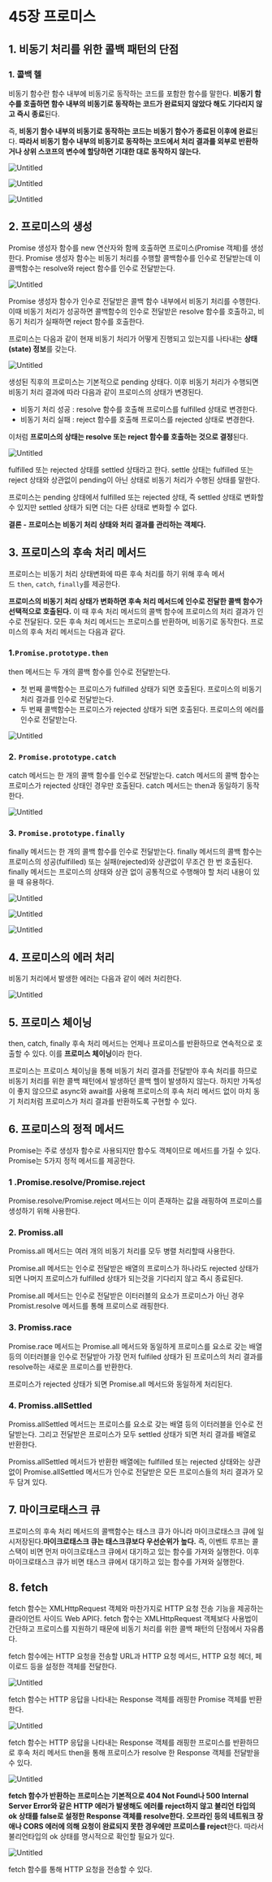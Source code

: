 # 45장 프로미스

## 1. 비동기 처리를 위한 콜백 패턴의 단점

### 1. 콜백 헬

비동기 함수란 함수 내부에 비동기로 동작하는 코드를 포함한 함수를 말한다. **비동기 함수를 호출하면 함수 내부의 비동기로 동작하는 코드가 완료되지 않았다 해도 기다리지 않고 즉시 종료**된다.

즉, **비동기 함수 내부의 비동기로 동작하는 코드는 비동기 함수가 종료된 이후에 완료**된다. **따라서 비동기 함수 내부의 비동기로 동작하는 코드에서 처리 결과를 외부로 반환하거나 상위 스코프의 변수에 할당하면 기대한 대로 동작하지 않는다.**

![Untitled](https://s3-us-west-2.amazonaws.com/secure.notion-static.com/3cfd22fb-a041-482f-94c6-bff49d2fd36d/Untitled.png)

![Untitled](https://s3-us-west-2.amazonaws.com/secure.notion-static.com/4f4569ef-a401-4284-973f-c976dee32943/Untitled.png)

![Untitled](https://s3-us-west-2.amazonaws.com/secure.notion-static.com/086db16f-34e4-4e14-a76d-b859fff63dde/Untitled.png)

## 2. 프로미스의 생성

Promise 생성자 함수를 new 연산자와 함께 호출하면 프로미스(Promise 객체)를 생성한다. Promise 생성자 함수는 비동기 처리를 수행할 콜백함수를 인수로 전달받는데 이 콜백함수는 resolve와 reject 함수를 인수로 전달받는다.

![Untitled](https://s3-us-west-2.amazonaws.com/secure.notion-static.com/c2dbe6af-635c-43da-a1bd-68374430cafa/Untitled.png)

Promise 생성자 함수가 인수로 전달받은 콜백 함수 내부에서 비동기 처리를 수행한다. 이때 비동기 처리가 성공하면 콜백함수의 인수로 전달받은 resolve 함수를 호출하고, 비동기 처리가 실패하면 reject 함수를 호출한다.

프로미스는 다음과 같이 현재 비동기 처리가 어떻게 진행되고 있는지를 나타내는 **상태(state) 정보**를 갖는다.

![Untitled](https://s3-us-west-2.amazonaws.com/secure.notion-static.com/46d4d036-dd7f-4524-9500-9bc8d47e2e3b/Untitled.png)

생성된 직후의 프로미스는 기본적으로 pending 상태다. 이후 비동기 처리가 수행되면 비동기 처리 결과에 따라 다음과 같이 프로미스의 상태가 변경된다.

- 비동기 처리 성공 : resolve 함수를 호출해 프로미스를 fulfilled 상태로 변경한다.
- 비동기 처리 실패 : reject 함수를 호출해 프로미스를 rejected 상태로 변경한다.

이처럼 **프로미스의 상태는 resolve 또는 reject 함수를 호출하는 것으로 결정**된다.

![Untitled](https://s3-us-west-2.amazonaws.com/secure.notion-static.com/90846e50-4316-48af-a6d3-af04763dd999/Untitled.png)

fulfilled 또는 rejected 상태를 settled 상태라고 한다. settle 상태는 fulfilled 또는 reject 상태와 상관없이 pending이 아닌 상태로 비동기 처리가 수행된 상태를 말한다.

프로미스는 pending 상태에서 fulfilled 또는 rejected 상태, 즉 settled 상태로 변화할 수 있지만 settled 상태가 되면 더는 다른 상태로 변화할 수 없다.

**결론 - 프로미스는 비동기 처리 상태와 처리 결과를 관리하는 객체다.**

## 3. 프로미스의 후속 처리 메서드

프로미스는 비동기 처리 상태변화에 따른 후속 처리를 하기 위해 후속 메서드 `then`, `catch`, `finally`를 제공한다.

**프로미스의 비동기 처리 상태가 변화하면 후속 처리 메서드에 인수로 전달한 콜백 함수가 선택적으로 호출된다.** 이 때 후속 처리 메서드의 콜백 함수에 프로미스의 처리 결과가 인수로 전달된다. 모든 후속 처리 메서드는 프로미스를 반환하며, 비동기로 동작한다. 프로미스의 후속 처리 메서드는 다음과 같다.

### 1.`Promise.prototype.then`

then 메서드는 두 개의 콜백 함수를 인수로 전달받는다.

- 첫 번째 콜백함수는 프로미스가 fulfilled 상태가 되면 호출된다. 프로미스의 비동기 처리 결과를 인수로 전달받는다.
- 두 번째 콜백함수는 프로미스가 rejected 상태가 되면 호출된다. 프로미스의 에러를 인수로 전달받는다.

![Untitled](https://s3-us-west-2.amazonaws.com/secure.notion-static.com/ddff8ef0-cedc-4cee-95f0-645d8cfaa976/Untitled.png)

### 2. `Promise.prototype.catch`

catch 메서드는 한 개의 콜백 함수를 인수로 전달받는다. catch 메서드의 콜백 함수는 프로미스가 rejected 상태인 경우만 호출된다. catch 메서드는 then과 동일하기 동작한다.

![Untitled](https://s3-us-west-2.amazonaws.com/secure.notion-static.com/7060e2d9-7371-41ec-95f3-124bf77394d7/Untitled.png)

### 3. `Promise.prototype.finally`

finally 메서드는 한 개의 콜백 함수를 인수로 전달받는다. finally 메서드의 콜백 함수는 프로미스의 성공(fulfilled) 또는 실패(rejected)와 상관없이 무조건 한 번 호출된다. finally 메서드는 프로미스의 상태와 상관 없이 공통적으로 수행해야 할 처리 내용이 있을 때 유용하다.

![Untitled](https://s3-us-west-2.amazonaws.com/secure.notion-static.com/9e54c524-4b9e-4cf3-b316-0e78a1290952/Untitled.png)

![Untitled](https://s3-us-west-2.amazonaws.com/secure.notion-static.com/6b471734-5355-4e16-a894-12274098170f/Untitled.png)

![Untitled](https://s3-us-west-2.amazonaws.com/secure.notion-static.com/b7999581-dfa3-4aec-9930-ba1a6876b123/Untitled.png)

## 4. 프로미스의 에러 처리

비동기 처리에서 발생한 에러는 다음과 같이 에러 처리한다.

![Untitled](https://s3-us-west-2.amazonaws.com/secure.notion-static.com/9a65222b-a888-40f6-902f-af038a62457c/Untitled.png)

## 5. 프로미스 체이닝

then, catch, finally 후속 처리 메서드는 언제나 프로미스를 반환하므로 연속적으로 호출할 수 있다. 이를 **프로미스 체이닝**이라 한다.

프로미스는 프로미스 체이닝을 통해 비동기 처리 결과를 전달받아 후속 처리를 하므로 비동기 처리를 위한 콜백 패턴에서 발생하던 콜백 헬이 발생하지 않는다. 하지만 가독성이 좋지 않으므로 async와 await를 사용해 프로미스의 후속 처리 메서드 없이 마치 동기 처리처럼 프로미스가 처리 결과를 반환하도록 구현할 수 있다.

## 6. 프로미스의 정적 메서드

Promise는 주로 생성자 함수로 사용되지만 함수도 객체이므로 메서드를 가질 수 있다. Promise는 5가지 정적 메서드를 제공한다.

### 1 .Promise.resolve/Promise.reject

Promise.resolve/Promise.reject 메서드는 이미 존재하는 값을 래핑하여 프로미스를 생성하기 위해 사용한다.

### 2. Promiss.all

Promiss.all 메서드는 여러 개의 비동기 처리를 모두 병렬 처리할때 사용한다.

Promise.all 메서드는 인수로 전달받은 배열의 프로미스가 하나라도 rejected 상태가 되면 나머지 프로미스가 fulfilled 상태가 되는것을 기다리지 않고 즉시 종료된다.

Promise.all 메서드는 인수로 전달받은 이터러블의 요소가 프로미스가 아닌 경우 Promist.resolve 메서드를 통해 프로미스로 래핑한다.

### 3. Promiss.race

Promise.race 메서드는 Promise.all 메서드와 동일하게 프로미스를 요소로 갖는 배열 등의 이터러블을 인수로 전달받아 가장 먼저 fulfiled 상태가 된 프로미스의 처리 결과를 resolve하는 새로운 프로미스를 반환한다.

프로미스가 rejected 상태가 되면 Promise.all 메서드와 동일하게 처리된다.

### 4. Promiss.allSettled

Promiss.allSettled 메서드는 프로미스를 요소로 갖는 배열 등의 이터러블을 인수로 전달받는다. 그리고 전달받은 프로미스가 모두 settled 상태가 되면 처리 결과를 배열로 반환한다.

Promiss.allSettled 메서드가 반환한 배열에는 fulfilled 또는 rejected 상태와는 상관없이 Promise.allSettled 메서드가 인수로 전달받은 모든 프로미스들의 처리 결과가 모두 담겨 있다.

## 7. 마이크로태스크 큐

프로미스의 후속 처리 메서드의 콜백함수는 태스크 큐가 아니라 마이크로태스크 큐에 일시저장된다.**마이크로태스크 큐는 태스크큐보다 우선순위가 높다.** 즉, 이벤트 루프는 콜 스택이 비면 먼저 마이크로태스크 큐에서 대기하고 있는 함수를 가져와 실행한다. 이후 마이크로태스크 큐가 비면 태스크 큐에서 대기하고 있는 함수를 가져와 실행한다.

## 8. fetch

fetch 함수는 XMLHttpRequest 객체와 마찬가지로 HTTP 요청 전송 기능을 제공하는 클라이언트 사이드 Web API다. fetch 함수는 XMLHttpRequest 객체보다 사용법이 간단하고 프로미스를 지원하기 때문에 비동기 처리를 위한 콜백 패턴의 단점에서 자유롭다.

fetch 함수에는 HTTP 요청을 전송할 URL과 HTTP 요청 메서드, HTTP 요청 헤더, 페이로드 등을 설정한 객체를 전달한다.

![Untitled](https://s3-us-west-2.amazonaws.com/secure.notion-static.com/8fd94df6-9b36-41c8-9b2e-d71a64c74256/Untitled.png)

fetch 함수는 HTTP 응답을 나타내는 Response 객체를 래핑한 Promise 객체를 반환한다.

![Untitled](https://s3-us-west-2.amazonaws.com/secure.notion-static.com/1a038413-70d9-430d-b934-bda5eec3253d/Untitled.png)

fetch 함수는 HTTP 응답을 나타내는 Response 객체를 래핑한 프로미스를 반환하므로 후속 처리 메서드 then을 통해 프로미스가 resolve 한 Response 객체를 전달받을 수 있다.

![Untitled](https://s3-us-west-2.amazonaws.com/secure.notion-static.com/a8ba73cd-b33d-4925-8e0d-278487e21c75/Untitled.png)

**fetch 함수가 반환하는 프로미스는 기본적으로 404 Not Found나 500 Internal Server Error와 같은 HTTP 에러가 발생해도 에러를 reject하지 않고 불리언 타입의 ok 상태를 false로 설정한 Response 객체를 resolve한다. 오프라인 등의 네트워크 장애나 CORS 에러에 의해 요청이 완료되지 못한 경우에만 프로미스를 reject**한다. 따라서 불리언타입의 ok 상태를 명시적으로 확인할 필요가 있다.

![Untitled](https://s3-us-west-2.amazonaws.com/secure.notion-static.com/a8b020bd-f6e1-426d-909b-71407937c5fe/Untitled.png)

fetch 함수를 통해 HTTP 요청을 전송할 수 있다.
